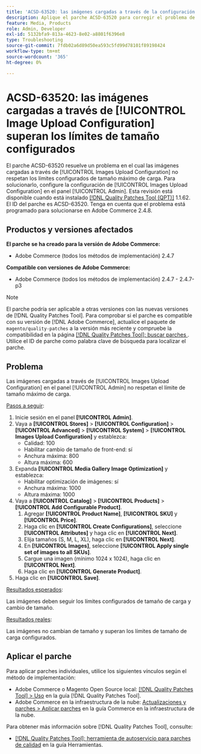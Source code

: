 ```yaml
---
title: 'ACSD-63520: las imágenes cargadas a través de la configuración de carga de imágenes superan los límites de tamaño configurados'
description: Aplique el parche ACSD-63520 para corregir el problema de Adobe Commerce en el que las imágenes cargadas a través de la configuración de carga de imágenes en el panel de administración no se adhieren a los límites configurados de tamaño máximo de carga.
feature: Media, Products
role: Admin, Developer
exl-id: 5132bfa9-813a-4623-8e02-a8801f6396e8
type: Troubleshooting
source-git-commit: 7fdb02a6d89d50ea593c5fd99d78101f89198424
workflow-type: tm+mt
source-wordcount: '365'
ht-degree: 0%

---
```


# ACSD-63520: las imágenes cargadas a través de [!UICONTROL Image Upload Configuration] superan los límites de tamaño configurados

El parche ACSD-63520 resuelve un problema en el cual las imágenes cargadas a través de [!UICONTROL Images Upload Configuration] no respetan los límites configurados de tamaño máximo de carga. Para solucionarlo, configure la configuración de [!UICONTROL Images Upload Configuration] en el panel [!UICONTROL Admin]. Esta revisión está disponible cuando está instalado [[!DNL Quality Patches Tool (QPT)]](/help/tools/quality-patches-tool/quality-patches-tool-to-self-serve-quality-patches.md) 1.1.62. El ID del parche es ACSD-63520. Tenga en cuenta que el problema está programado para solucionarse en Adobe Commerce 2.4.8.

## Productos y versiones afectados

**El parche se ha creado para la versión de Adobe Commerce:**
* Adobe Commerce (todos los métodos de implementación) 2.4.7

**Compatible con versiones de Adobe Commerce:**
* Adobe Commerce (todos los métodos de implementación) 2.4.7 - 2.4.7-p3

>[!NOTE]
>
>El parche podría ser aplicable a otras versiones con las nuevas versiones de [!DNL Quality Patches Tool]. Para comprobar si el parche es compatible con su versión de [!DNL Adobe Commerce], actualice el paquete de `magento/quality-patches` a la versión más reciente y compruebe la compatibilidad en la página [[!DNL Quality Patches Tool]: buscar parches &#x200B;](https://experienceleague.adobe.com/tools/commerce-quality-patches/index.html?lang=es). Utilice el ID de parche como palabra clave de búsqueda para localizar el parche.

## Problema

Las imágenes cargadas a través de [!UICONTROL Images Upload Configuration] en el panel [!UICONTROL Admin] no respetan el límite de tamaño máximo de carga.

<u>Pasos a seguir</u>:

1. Inicie sesión en el panel **[!UICONTROL Admin]**.
1. Vaya a **[!UICONTROL Stores]** > **[!UICONTROL Configuration]** > **[!UICONTROL Advanced]** > **[!UICONTROL System]** > **[!UICONTROL Images Upload Configuration]** y establezca:
   * Calidad: 100
   * Habilitar cambio de tamaño de front-end: sí
   * Anchura máxima: 800
   * Altura máxima: 600
1. Expanda **[!UICONTROL Media Gallery Image Optimization]** y establezca:
   * Habilitar optimización de imágenes: sí
   * Anchura máxima: 1000
   * Altura máxima: 1000
1. Vaya a **[!UICONTROL Catalog]** > **[!UICONTROL Products]** > **[!UICONTROL Add Configurable Product]**.
   1. Agregar **[!UICONTROL Product Name]**, **[!UICONTROL SKU]** y **[!UICONTROL Price]**.
   1. Haga clic en **[!UICONTROL Create Configurations]**, seleccione **[!UICONTROL Attributes]** y haga clic en **[!UICONTROL Next]**.
   1. Elija tamaños (S, M, L, XL), haga clic en **[!UICONTROL Next]**.
   1. En **[!UICONTROL Images]**, seleccione **[!UICONTROL Apply single set of images to all SKUs]**.
   1. Cargue una imagen (mínimo 1024 x 1024), haga clic en **[!UICONTROL Next]**.
   1. Haga clic en **[!UICONTROL Generate Product]**.
1. Haga clic en **[!UICONTROL Save]**.

<u>Resultados esperados</u>:

Las imágenes deben seguir los límites configurados de tamaño de carga y cambio de tamaño.

<u>Resultados reales</u>:

Las imágenes no cambian de tamaño y superan los límites de tamaño de carga configurados.

## Aplicar el parche

Para aplicar parches individuales, utilice los siguientes vínculos según el método de implementación:

* Adobe Commerce o Magento Open Source local: [[!DNL Quality Patches Tool] > Uso](/help/tools/quality-patches-tool/usage.md) en la guía [!DNL Quality Patches Tool].
* Adobe Commerce en la infraestructura de la nube: [Actualizaciones y parches > Aplicar parches](https://experienceleague.adobe.com/docs/commerce-cloud-service/user-guide/develop/upgrade/apply-patches.html?lang=es) en la guía Commerce en la infraestructura de la nube.

Para obtener más información sobre [!DNL Quality Patches Tool], consulte:

* [[!DNL Quality Patches Tool]: herramienta de autoservicio para parches de calidad](/help/tools/quality-patches-tool/quality-patches-tool-to-self-serve-quality-patches.md) en la guía Herramientas.
